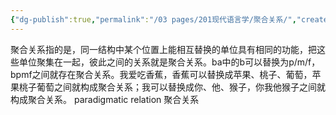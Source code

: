 ```yaml
---
{"dg-publish":true,"permalink":"/03 pages/201现代语言学/聚合关系/","created":"2024-12-16T21:58:59.301+08:00","updated":"2025-03-02T15:11:00.024+08:00"}
---
```


聚合关系指的是，同一结构中某个位置上能相互替换的单位具有相同的功能，把这些单位聚集在一起，彼此之间的关系就是聚合关系。ba中的b可以替换为p/m/f，bpmf之间就存在聚合关系。我爱吃香蕉，香蕉可以替换成苹果、桃子、葡萄，苹果桃子葡萄之间就构成聚合关系；我可以替换成你、他、猴子，你我他猴子之间就构成聚合关系。
paradigmatic relation 聚合关系                             
